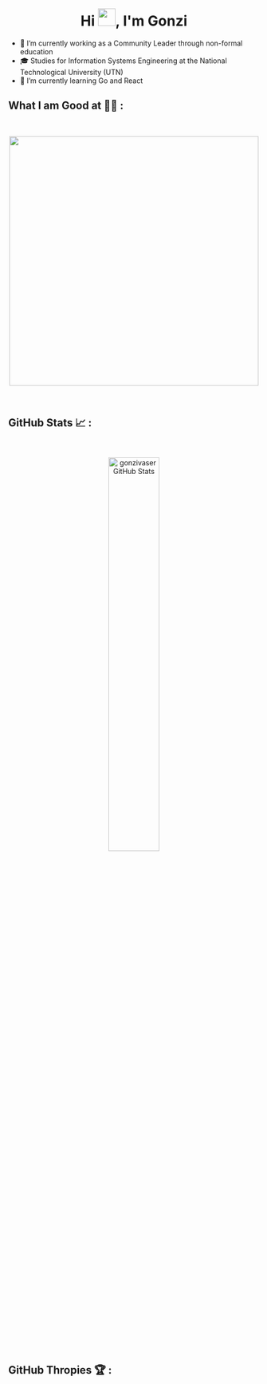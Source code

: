 <!-- HEADER INTRO -->
<h1 align="center">Hi <img src="https://media.giphy.com/media/hvRJCLFzcasrR4ia7z/giphy.gif" width="35">, I'm Gonzi </h1>
<!-- FINISH HEADER INTRO --> 

<!-- START ABOUT ME -->
- 🔭 I’m currently working as a Community Leader through non-formal education
- 🎓 Studies for Information Systems Engineering at the National Technological University (UTN)
- 🌱 I’m currently learning Go and React 
<!-- FINISH ABOUT ME --> 



## What I am Good at 🧑‍💻 :

<br>

<p align="center">
<img width="500px"  src="https://skillicons.dev/icons?i=html,css,react,git,vscode,postman,go,next,cpp,haskell&perline=10"  />
</p>

<br>



## GitHub Stats 📈 :

<br>

<p align="center">
  <img width="45%" src="https://github-readme-stats.vercel.app/api/top-langs/?username=gonzivaser&theme=github_dark&show_icons=true&hide_border=false&layout=compact" alt="gonzivaser GitHub Stats" />
  </p>

<br>

## GitHub Thropies 🏆 :
